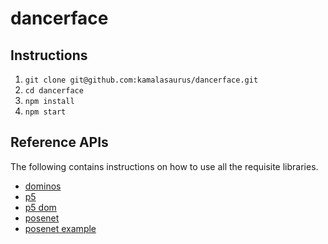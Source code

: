 # dancerface

## Instructions

1. `git clone git@github.com:kamalasaurus/dancerface.git`
2. `cd dancerface`
3. `npm install`
4. `npm start`

## Reference APIs

The following contains instructions on how to use all the requisite
libraries.

- [dominos](https://www.npmjs.com/package/dominos)
- [p5](https://p5js.org/reference/)
- [p5 dom](https://p5js.org/reference/#/libraries/p5.dom)
- [posenet](https://github.com/tensorflow/tfjs-models/tree/master/posenet)
- [posenet example](https://medium.com/tensorflow/real-time-human-pose-estimation-in-the-browser-with-tensorflow-js-7dd0bc881cd5)

